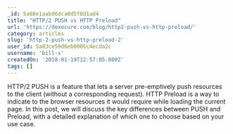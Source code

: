 ```yaml
---
_id: 5a88e1aabd6dca0d5f0d1ad4
title: "HTTP/2 PUSH vs HTTP Preload"
url: 'https://dexecure.com/blog/http2-push-vs-http-preload/'
category: articles
slug: 'http-2-push-vs-http-preload-2'
user_id: 5a83ce59d6eb0005c4ecda2c
username: 'bill-s'
createdOn: '2018-01-19T12:57:05.000Z'
tags: []
---
```


HTTP/2 PUSH is a feature that lets a server pre-emptively push resources to the client (without a corresponding request). HTTP Preload is a way to indicate to the browser resources it would require while loading the current page. In this post, we will discuss the key differences between PUSH and Preload, with a detailed explanation of which one to choose based on your use case.
